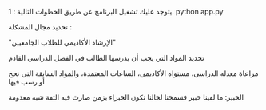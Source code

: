 يتوجد عليك تشغيل البرنامج عن طريق الخطوات التالية :
1. 
python app.py





تحديد مجال المشكلة :

"الإرشاد الأكاديمي للطلاب الجامعيين"

تحديد المواد التي يجب أن يدرسها الطالب في الفصل الدراسي القادم

مراعاة معدله الدراسي، مستواه الأكاديمي، الساعات المعتمدة، والمواد السابقة التي نجح أو رسب فيها



الخبير:
ما لقينا خبير فسمحنا لحالنا نكون الخبراء بزمن صارت فيه الثقة شبه معدومة